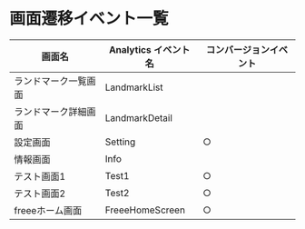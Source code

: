 # 画面遷移イベント一覧

| 画面名 | Analytics イベント名 | コンバージョンイベント |
| -- | -- | -- |
| ランドマーク一覧画面 | LandmarkList |  |
| ランドマーク詳細画面 | LandmarkDetail |  |
| 設定画面 | Setting | ○ |
| 情報画面 | Info |  |
| テスト画面1 | Test1 | ○ |
| テスト画面2 | Test2 | ○ |
| freeeホーム画面 | FreeeHomeScreen | ○ |

